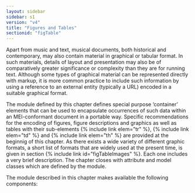```yaml
---
layout: sidebar
sidebar: s1
version: "v4"
title: "Figures and Tables"
sectionid: "figTable"
---
```


Apart from music and text, musical documents, both historical and contemporary, may also contain material in graphical or tabular format. In such materials, details of layout and presentation may also be of comparatively greater significance or complexity than they are for running text. Although some types of graphical material can be represented directly with markup, it is more common practice to include such information by using a reference to an external entity (typically a URL) encoded in a suitable graphical format.

The module defined by this chapter defines special purpose ‘container’ elements that can be used to encapsulate occurrences of such data within an MEI-conformant document in a portable way. Specific recommendations for the encoding of figures, figure descriptions and graphics as well as tables with their sub-elements {% include link elem="tr" %}, {% include link elem="td" %} and {% include link elem="th" %} are provided at the beginnig of this chapter. As there exists a wide variety of different graphic formats, a short list of formats that are widely used at the present time, is given in section {% include link id="figTableImages" %}. Each one includes a very brief description. The chapter closes with attribute and model classes which are defined by the module.

The module described in this chapter makes available the following components:
